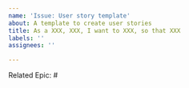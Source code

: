 ```yaml
---
name: 'Issue: User story template'
about: A template to create user stories
title: As a XXX, XXX, I want to XXX, so that XXX
labels: ''
assignees: ''

---
```


Related Epic: #
